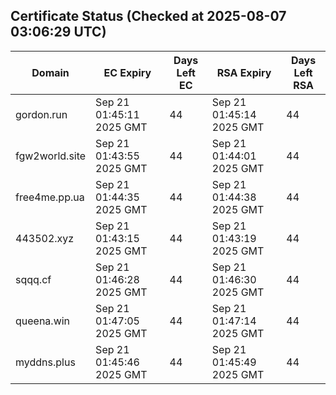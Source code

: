 ## Certificate Status (Checked at 2025-08-07 03:06:29 UTC)
| Domain | EC Expiry | Days Left EC | RSA Expiry | Days Left RSA |
|--------|-----------|-------------|------------|--------------|
| gordon.run | Sep 21 01:45:11 2025 GMT | 44 | Sep 21 01:45:14 2025 GMT | 44 |
| fgw2world.site | Sep 21 01:43:55 2025 GMT | 44 | Sep 21 01:44:01 2025 GMT | 44 |
| free4me.pp.ua | Sep 21 01:44:35 2025 GMT | 44 | Sep 21 01:44:38 2025 GMT | 44 |
| 443502.xyz | Sep 21 01:43:15 2025 GMT | 44 | Sep 21 01:43:19 2025 GMT | 44 |
| sqqq.cf | Sep 21 01:46:28 2025 GMT | 44 | Sep 21 01:46:30 2025 GMT | 44 |
| queena.win | Sep 21 01:47:05 2025 GMT | 44 | Sep 21 01:47:14 2025 GMT | 44 |
| myddns.plus | Sep 21 01:45:46 2025 GMT | 44 | Sep 21 01:45:49 2025 GMT | 44 |
